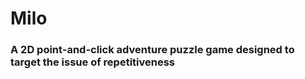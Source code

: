 # Milo
### A 2D point-and-click adventure puzzle game designed to target the issue of repetitiveness

